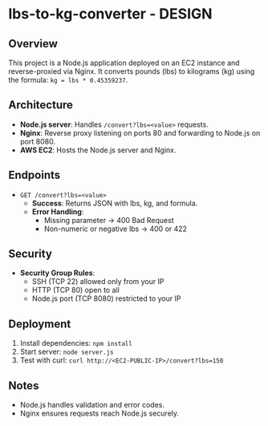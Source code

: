 # lbs-to-kg-converter - DESIGN

## Overview
This project is a Node.js application deployed on an EC2 instance and reverse-proxied via Nginx. It converts pounds (lbs) to kilograms (kg) using the formula: `kg = lbs * 0.45359237`.

## Architecture
- **Node.js server**: Handles `/convert?lbs=<value>` requests.
- **Nginx**: Reverse proxy listening on ports 80 and forwarding to Node.js on port 8080.
- **AWS EC2**: Hosts the Node.js server and Nginx.

## Endpoints
- `GET /convert?lbs=<value>`  
  - **Success**: Returns JSON with lbs, kg, and formula.
  - **Error Handling**:
    - Missing parameter → 400 Bad Request
    - Non-numeric or negative lbs → 400 or 422

## Security
- **Security Group Rules**:
  - SSH (TCP 22) allowed only from your IP
  - HTTP (TCP 80) open to all
  - Node.js port (TCP 8080) restricted to your IP

## Deployment
1. Install dependencies: `npm install`
2. Start server: `node server.js`
3. Test with curl: `curl http://<EC2-PUBLIC-IP>/convert?lbs=150`

## Notes
- Node.js handles validation and error codes.
- Nginx ensures requests reach Node.js securely.
